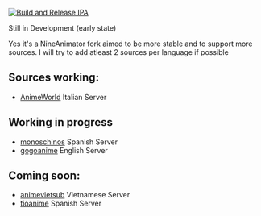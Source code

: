 [![Build and Release IPA](https://github.com/cranci1/AnimeLounge/actions/workflows/build.yml/badge.svg)](https://github.com/cranci1/AnimeLounge/actions/workflows/build.yml)

Still in Development (early state)

Yes it's a NineAnimator fork aimed to be more stable and to support more sources. I will try to add atleast 2 sources per language if possible

## Sources working:

- [AnimeWorld](https://animeworld.so) Italian Server

## Working in progress

- [monoschinos](https://monoschinos2.com/) Spanish Server
- [gogoanime](https://gogoanime3.co/) English Server

## Coming soon:

- [animevietsub](https://animevietsub.io/) Vietnamese Server
- [tioanime](https://tioanime.com/) Spanish Server
